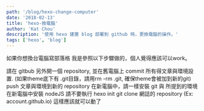 ```yaml
---
path: '/blog/hexo-change-computer'
date: '2018-02-13'
title: 'hexo-換電腦'
author: 'Kat Chou'
description: '使用 hexo 建置 blog 部署到 github 時，更換電腦的操作。'
tags: ['hexo', 'blog']
---
```


如果你想換台電腦寫部落格
我是參照以下步驟做的，個人覺得應該可以work。

請在 gitbub 另外開一個 repository, 並在舊電腦上 commit 所有得文章與環境設置. (如果theme底下有 .git目錄，請用rm -rm .git, 確保theme會被加到新的git)
push 文章與環境到新的 repository
在新電腦中，請一樣安裝 git 與 所提到的環境
在新電腦中安裝 nodeJS
請不要執行 hexo init
git clone 網誌的 repository (Ex: account.github.io)
這樣應該就可以動了
